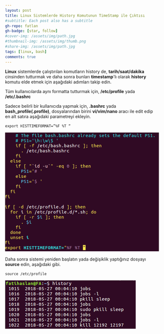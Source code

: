 ```yaml
---
layout: post
title: Linux Sistemlerde History Komutunun TimeStamp ile Çıktısı
#subtitle: Each post also has a subtitle
gh-repo: fatlan
gh-badge: [star, follow]
#cover-img: /assets/img/path.jpg
#thumbnail-img: /assets/img/thumb.png
#share-img: /assets/img/path.jpg
tags: [linux, bash]
comments: true
---
```

**Linux** sistemlerde çalıştırılan komutların history de, **tarih/saat/dakika** cinsinden tutturmak ve daha sonra bunları **timestamp**'lı olarak **history** komutu elde etmek için aşağıdaki adımları takip edin.

Tüm kullanıcılarda aynı formatta tutturmak için, **/etc/profile** yada **/etc/.bashrc**

Sadece belirli bir kullanıcıda yapmak için, **.bashrc** yada **bash_profile(.profile)**, dosyalarından birini **vi/vim/nano** aracı ile edit edip en alt satıra aşağıdaki parametreyi ekleyin.

~~~
export HISTTIMEFORMAT=”%F %T “
~~~

![Crepe](/assets/img/histr-tistamp/his-t-stam01.png)

Daha sonra sistemi yeniden başlatın yada değişiklik yaptığınız dosyayı **source** edin, aşağıdaki gibi.

~~~
source /etc/profile
~~~

![Crepe](/assets/img/histr-tistamp/his-t-stam02.png)
